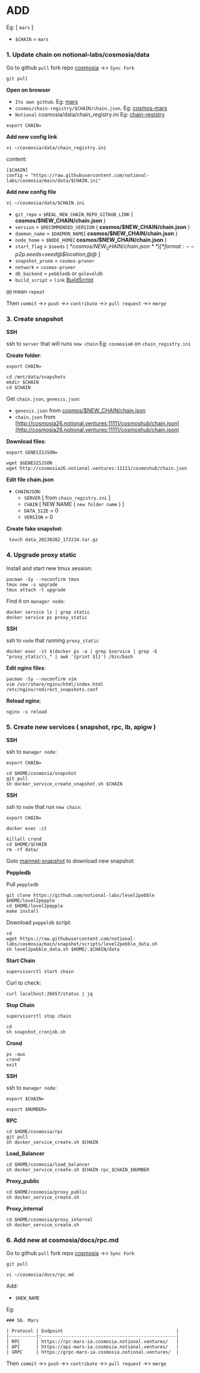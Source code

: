 # ADD
Eg: [ `mars` ]

* `$CHAIN` = `mars`

### 1. Update chain on notional-labs/cosmosia/data
Go to github `pull` fork repo [cosmosia](https://github.com/notional-labs/cosmosia) ->> `Sync Fork`
```
git pull
```
**Open on browser**
* `Its own github`. Eg: [mars](https://github.com/mars-protocol/hub)
* `cosmos/chain-registry/$CHAIN/chain.json`. Eg: [cosmos-mars](https://github.com/cosmos/chain-registry/blob/master/mars/chain.json)
* `Notional` cosmosia/data/chain_registry.ini Eg: [chain-registry](https://github.com/notional-labs/cosmosia/blob/main/data/chain_registry.ini)
```
export CHAIN=
```
**Add new config link**
```
vi ~/cosmosia/data/chain_registry.ini
```
content:
```
[$CHAIN]
config = "https://raw.githubusercontent.com/notional-labs/cosmosia/main/data/$CHAIN.ini"
```

**Add new config file**
```
vi ~/cosmosia/data/$CHAIN.ini
```
* `git_repo` = `$REAL_NEW_CHAIN_REPO_GITHUB_LINK` ( **cosmos/$NEW_CHAIN/chain.json** )
* `version` = `$RECOMMENDED_VERSION` ( **cosmos/$NEW_CHAIN/chain.json** )
* `daemon_name` = `$DAEMON_NAME`( **cosmos/$NEW_CHAIN/chain.json** )
* `node_home` = `$NODE_HOME`( **cosmos/$NEW_CHAIN/chain.json** )
* `start_flag` = `$seeds` ( **cosmos/$NEW_CHAIN/chain.json** ) [ *format: --p2p.seeds=$seed@$location,@@* ]
* `snapshot_prune` = `cosmos-pruner`
* `network` = `cosmos-pruner`
* `db_backend` = `pebbledb` or `goleveldb`
* `build_script` = `link` [BuildScript](https://github.com/notional-labs/cosmosia/tree/main/data/custom_build_scripts)

`@@` mean `repeat`

Then `commit` ->> `push` ->> `contribute` ->> `pull request` ->> `merge`

### 3. Create snapshot
**SSH**

ssh to `server` that will runs `new chain` Eg: `cosmosia6` on `chain_registry.ini`

**Create folder**:
```
export CHAIN=
```
```
cd /mnt/data/snapshots
mkdir $CHAIN
cd $CHAIN
```

Get `chain.json`, `genesis.json`:
* `genesis.json` from [cosmos/$NEW_CHAIN/chain.json](https://github.com/cosmos/chain-registr://github.com/cosmos/chain-registry)
* `chain.json` from [http://cosmosia26.notional.ventures:11111/cosmoshub/chain.json](http://cosmosia26.notional.ventures:11111/cosmoshub/chain.json)

**Download files**:
```
export GENESISJSON=
```
```
wget $GENESISJSON
wget http://cosmosia26.notional.ventures:11111/cosmoshub/chain.json
```

**Edit file chain.json**

* `CHAINJSON`:
  * `SERVER` [ from `chain_registry.ini` ]
  * `CHAIN` [ NEW NAME ( `new folder name` ) ]
  * `DATA_SIZE` = 0
  * `VERSION`  = 0

**Create fake snapshot**:

```
 touch data_20230202_172234.tar.gz
```

### 4. Upgrade proxy static

Install and start new tmux session:
```
pacman -Sy --noconfirm tmux
tmux new -s upgrade
tmux attach -t upgrade
```

Find it on `manager node`:

```
docker service ls | grep static
docker service ps proxy_static
```

**SSH**

ssh to `node` that running `proxy_static`
```
docker exec -it $(docker ps -a | grep $service | grep -E "proxy_static\\_" | awk '{print $1}') /bin/bash
```

**Edit nginx files**:
```
pacman -Sy --noconfirm vim
vim /usr/share/nginx/html/index.html /etc/nginx/redirect_snapshots.conf
```

**Reload nginx**:
```
nginx -s reload
```

### 5. Create new services ( snapshot, rpc, lb, apigw )
**SSH**

ssh to `manager node`:
```
export CHAIN=
```
```
cd $HOME/cosmosia/snapshot
git pull
sh docker_service_create_snapshot.sh $CHAIN
```

**SSH**

ssh to `node` that run `new chain`:
```
export CHAIN=
```
```
docker exec -it 
```
```
killall crond
cd $HOME/$CHAIN
rm -rf data/
```

Goto [mainnet-snapshot](https://www.polkachu.com/tendermint_snapshots) to download new snapshot:

**Peppledb**

Pull `peppledb`
```
git clone https://github.com/notional-labs/level2pebble $HOME/level2pepple
cd $HOME/level2pepple
make install
```

Download `peppeldb` script:
```
cd
wget https://raw.githubusercontent.com/notional-labs/cosmosia/main/snapshot/scripts/level2pebble_data.sh
sh level2pebble_data.sh $HOME/.$CHAIN/data
```

**Start Chain**
```
supervisorctl start chain
```

Curl to check:
```
curl localhost:26657/status | jq
```

**Stop Chain**
```
supervisorctl stop chain
```

```
cd
sh snapshot_cronjob.sh
```

**Crond**
```
ps -aux
crond
exit
```

**SSH**

ssh to `manager node`:
```
export $CHAIN=
```

```
export $NUMBER=
```

**RPC**
```
cd $HOME/cosmosia/rpc
git pull
sh docker_service_create.sh $CHAIN
```

**Load_Balancer**
```
cd $HOME/cosmosia/load_balancer
sh docker_service_create.sh $CHAIN rpc_$CHAIN_$NUMBER
```

**Proxy_public**
```
cd $HOME/cosmosia/proxy_public
sh docker_service_create.sh
```

**Proxy_internal**
```
cd $HOME/cosmosia/proxy_internal
sh docker_service_create.sh
```

### 6. Add new at cosmosia/docs/rpc.md
Go to github `pull` fork repo [cosmosia](https://github.com/notional-labs/cosmosia) ->> `Sync Fork`
```
git pull
```

```
vi ~/cosmosia/docs/rpc.md
```

Add:
* `$NEW_NAME`

Eg:
```
### 56. Mars

| Protocol | Endpoint                                          |
|----------|:--------------------------------------------------|
| RPC      | https://rpc-mars-ia.cosmosia.notional.ventures/   |
| API      | https://api-mars-ia.cosmosia.notional.ventures/   |
| GRPC     | https://grpc-mars-ia.cosmosia.notional.ventures/  |
```

Then `commit` ->> `push` ->> `contribute` ->> `pull request` ->> `merge`
